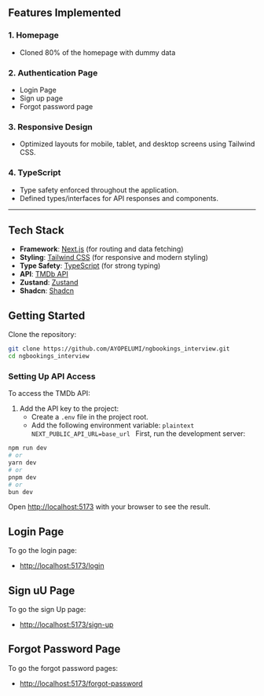 ## Features Implemented

### 1. Homepage

- Cloned 80% of the homepage with dummy data

### 2. Authentication Page

- Login Page
- Sign up page
- Forgot password page

### 3. Responsive Design

- Optimized layouts for mobile, tablet, and desktop screens using Tailwind CSS.

### 4. TypeScript

- Type safety enforced throughout the application.
- Defined types/interfaces for API responses and components.

---

## Tech Stack

- **Framework**: [Next.js](https://nextjs.org/) (for routing and data fetching)
- **Styling**: [Tailwind CSS](https://tailwindcss.com/) (for responsive and modern styling)
- **Type Safety**: [TypeScript](https://www.typescriptlang.org/) (for strong typing)
- **API**: [TMDb API](https://developer.themoviedb.org/reference/intro/getting-started)
- **Zustand**: [Zustand](https://zustand.docs.pmnd.rs/getting-started/introduction)
- **Shadcn**: [Shadcn](https://ui.shadcn.com/)

## Getting Started

Clone the repository:

```bash
git clone https://github.com/AYOPELUMI/ngbookings_interview.git
cd ngbookings_interview
```

### Setting Up API Access

To access the TMDb API:

1. Add the API key to the project:
   - Create a `.env` file in the project root.
   - Add the following environment variable:
     `plaintext
NEXT_PUBLIC_API_URL=base_url
`
     First, run the development server:

```bash
npm run dev
# or
yarn dev
# or
pnpm dev
# or
bun dev
```

Open [http://localhost:5173](http://localhost:5173) with your browser to see the result.

## Login Page

To go the login page:

- [http://localhost:5173/login](http://localhost:5173/login)

## Sign uU Page

To go the sign Up page:

- [http://localhost:5173/sign-up](http://localhost:5173/sign-up)

## Forgot Password Page

To go the forgot password pages:

- [http://localhost:5173/forgot-password](http://localhost:5173/forgot-password)
